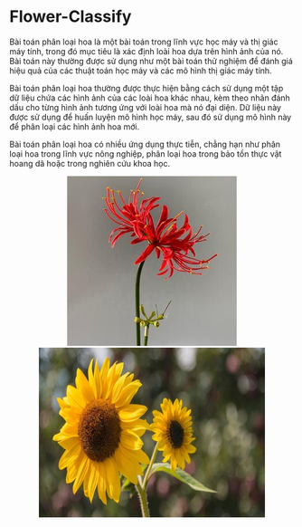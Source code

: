 # Flower-Classify
Bài toán phân loại hoa là một bài toán trong lĩnh vực học máy và thị giác máy tính, trong đó mục tiêu là xác định loài hoa dựa trên hình ảnh của nó. Bài toán này thường được sử dụng như một bài toán thử nghiệm để đánh giá hiệu quả của các thuật toán học máy và các mô hình thị giác máy tính.

Bài toán phân loại hoa thường được thực hiện bằng cách sử dụng một tập dữ liệu chứa các hình ảnh của các loài hoa khác nhau, kèm theo nhãn đánh dấu cho từng hình ảnh tương ứng với loài hoa mà nó đại diện. Dữ liệu này được sử dụng để huấn luyện mô hình học máy, sau đó sử dụng mô hình này để phân loại các hình ảnh hoa mới.

Bài toán phân loại hoa có nhiều ứng dụng thực tiễn, chẳng hạn như phân loại hoa trong lĩnh vực nông nghiệp, phân loại hoa trong bảo tồn thực vật hoang dã hoặc trong nghiên cứu khoa học.

<p align="center">
  <img class=mobile-image src="photos/211.jpg" height="300" width="300"/>
  <img class=mobile-image src="photos/8.jpg" height="300" width="400"/>
</p>
<br>

